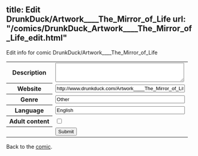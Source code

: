 title: Edit DrunkDuck/Artwork____The_Mirror_of_Life
url: "/comics/DrunkDuck_Artwork____The_Mirror_of_Life_edit.html"
---
Edit info for comic DrunkDuck/Artwork____The_Mirror_of_Life

<form name="comic" action="http://gaepostmail.appspot.com/comic/" method="post">
<table class="comicinfo">
<tr>
<th>Description</th><td><textarea name="description" cols="40" rows="3"></textarea></td>
</tr>
<tr>
<th>Website</th><td><input type="text" name="url" value="http://www.drunkduck.com/Artwork____The_Mirror_of_Life/" size="40"/></td>
</tr>
<tr>
<th>Genre</th><td><input type="text" name="genre" value="Other" size="40"/></td>
</tr>
<tr>
<th>Language</th><td><input type="text" name="language" value="English" size="40"/></td>
</tr>
<tr>
<th>Adult content</th><td><input type="checkbox" name="adult" value="adult" /></td>
</tr>
<tr>
<th></th><td>
<input type="hidden" name="comic" value="DrunkDuck_Artwork____The_Mirror_of_Life" />
<input type="submit" name="submit" value="Submit" />
</td>
</tr>
</table>
</form>

Back to the [comic](DrunkDuck_Artwork____The_Mirror_of_Life.html).
